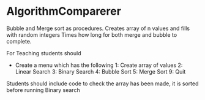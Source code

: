 # AlgorithmComparerer
Bubble and Merge sort as procedures.
Creates array of n values and fills with random integers
Times how long for both merge and bubble to complete.

For Teaching students should
* Create a menu which has the following
1: Create array of values 
2: Linear Search
3: Binary Search
4: Bubble Sort
5: Merge Sort
9: Quit

Students should include code to check the array has been made, it is sorted before running Binary search
